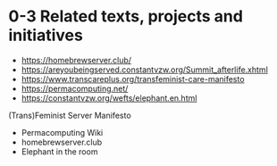 # 0-3 Related texts, projects and initiatives

- https://homebrewserver.club/
- https://areyoubeingserved.constantvzw.org/Summit_afterlife.xhtml
- https://www.transcareplus.org/transfeminist-care-manifesto
- https://permacomputing.net/
- https://constantvzw.org/wefts/elephant.en.html

 (Trans)Feminist Server Manifesto
- Permacomputing Wiki
- homebrewserver.club
- Elephant in the room